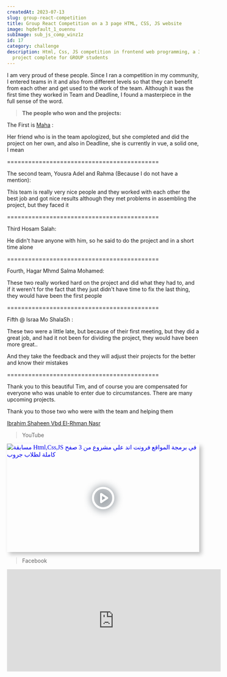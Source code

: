 ```yaml
---
createdAt: 2023-07-13
slug: group-react-competition
title: Group React Competition on a 3 page HTML, CSS, JS website
image: hqdefault_1_ouennu
subImage: sub_js_comp_winz1z
id: 17
category: challenge
description: Html, Css, JS competition in frontend web programming, a 3-page
  project complete for GROUP students
---
```

I am very proud of these people. Since I ran a competition in my community, I entered teams in it and also from different levels so that they can benefit from each other and get used to the work of the team. Although it was the first time they worked in Team and Deadline, I found a masterpiece in the full sense of the word.

> **The people who won and the projects:**

T﻿he First is [Maha](https://www.facebook.com/profile.php?id=100034842552910&__cft__[0]=AZXTeCfUXRtZTBLyaGetfxAgcFenV2p5E2Gs3KEVqbIRbRVaEYctt9z5RqlzGH5J6PnlJuMMfNNKsjeo7KM6BhdlDNcFvXPh_ccsfyfjP4W7KfAPPMw_pDRHtmzCBoOLlAJwQlbaFKpaG-PABOrb9IPoO-yxYO6p18m-5QOX_A-pyo5CUQf4_xONrPfrAMoVDGQ&__tn__=-]K-R) :

Her friend who is in the team apologized, but she completed and did the project on her own, and also in Deadline, she is currently in vue, a solid one, I mean

\===========================================

The second team, Yousra Adel and Rahma (Because I do not have a mention):

[](<>)This team is really very nice people and they worked with each other the best job and got nice results although they met problems in assembling the project, but they faced it

\===========================================

Third Hosam Salah:

He didn't have anyone with him, so he said to do the project and in a short time alone

\===========================================

Fourth, Hagar Mhmd Salma Mohamed:

These two really worked hard on the project and did what they had to, and if it weren't for the fact that they just didn't have time to fix the last thing, they would have been the first people

\===========================================

Fifth @ Israa Mo ShalaSh :

These two were a little late, but because of their first meeting, but they did a great job, and had it not been for dividing the project, they would have been more great..

And they take the feedback and they will adjust their projects for the better and know their mistakes

\===========================================

Thank you to this beautiful Tim, and of course you are compensated for everyone who was unable to enter due to circumstances. There are many upcoming projects.

Thank you to those two who were with the team and helping them

[Ibrahim Shaheen ](https://www.facebook.com/ebrahim.shaheen.5?__cft__%5B0%5D=AZXTeCfUXRtZTBLyaGetfxAgcFenV2p5E2Gs3KEVqbIRbRVaEYctt9z5RqlzGH5J6PnlJuMMfNNKsjeo7KM6BhdlDNcFvXPh_ccsfyfjP4W7KfAPPMw_pDRHtmzCBoOLlAJwQlbaFKpaG-PABOrb9IPoO-yxYO6p18m-5QOX_A-pyo5CUQf4_xONrPfrAMoVDGQ&__tn__=-%5DK-R)[Vbd El-Rhman Nasr](https://www.facebook.com/profile.php?id=100023778082232&__cft__%5B0%5D=AZXTeCfUXRtZTBLyaGetfxAgcFenV2p5E2Gs3KEVqbIRbRVaEYctt9z5RqlzGH5J6PnlJuMMfNNKsjeo7KM6BhdlDNcFvXPh_ccsfyfjP4W7KfAPPMw_pDRHtmzCBoOLlAJwQlbaFKpaG-PABOrb9IPoO-yxYO6p18m-5QOX_A-pyo5CUQf4_xONrPfrAMoVDGQ&__tn__=-%5DK-R)

> YouTube

<div style="width:100%;max-width:800px;box-shadow:6px 6px 10px hsl(206.5,0%,75%)"><div style="position:relative;padding-bottom:56.15%;height:0;overflow:hidden"><iframe style="position:absolute;top:0;left:0;width:100%;height:100%;border:0" loading="lazy" srcdoc="<style>* {padding: 0;margin: 0;overflow: hidden;}body, html {height: 100%;}img, svg {position: absolute;width:100%;top: 0;bottom: 0;margin: auto;}svg {filter: drop-shadow(1px 1px 10px hsl(206.5, 70.7%, 8%));transition: all 250ms ease-in-out;}body:hover svg {filter: drop-shadow(1px 1px 10px hsl(206.5, 0%, 10%));transform: scale(1.2);}</style><a href='https://www.youtube.com/embed/kvPdNUBTMZw?autoplay=1'><img src='https://img.youtube.com/vi/kvPdNUBTMZw/hqdefault.jpg' alt='مسابقة Html,Css,JS في برمجة المواقع فرونت اند علي مشروع من 3 صفح كاملة لطلاب جروب'>
<svg xmlns='http://www.w3.org/2000/svg' width='64' height='64' viewBox='0 0 24 24' fill='none' stroke='#ffffff' stroke-width='2' stroke-linecap='round' stroke-linejoin='round' class='feather feather-play-circle'><circle cx='12' cy='12' r='10'></circle><polygon points='10 8 16 12 10 16 10 8'></polygon></svg></a>" src="https://www.youtube.com/embed/kvPdNUBTMZw" title="مسابقة Html,Css,JS في برمجة المواقع فرونت اند علي مشروع من 3 صفح كاملة لطلاب جروب" frameborder="0" allow="accelerometer; autoplay; clipboard-write; encrypted-media; gyroscope; picture-in-picture" allowfullscreen></iframe></div></div>

> Facebook

<iframe src="https://www.facebook.com/plugins/video.php?height=267&href=https%3A%2F%2Fwww.facebook.com%2FLiNePasha%2Fvideos%2F922416119162714%2F&show_text=false&width=560&t=0" width="560" height="267" style="border:none;overflow:hidden" scrolling="no" frameborder="0" allowfullscreen="true" allow="autoplay; clipboard-write; encrypted-media; picture-in-picture; web-share" allowFullScreen="true"></iframe>